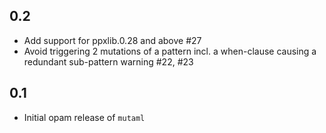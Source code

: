 0.2
---

- Add support for ppxlib.0.28 and above #27
- Avoid triggering 2 mutations of a pattern incl. a when-clause
  causing a redundant sub-pattern warning #22, #23

0.1
---

- Initial opam release of `mutaml`
